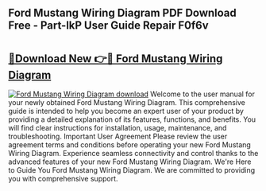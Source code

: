 ## Ford Mustang Wiring Diagram PDF Download Free - Part-lkP User Guide Repair F0f6v

# <h2><a href="http://dfij0zt.blite.top/?on=Ford+Mustang+Wiring+Diagram">🔗Download New 👉🔴 Ford Mustang Wiring Diagram</a></h2>

[![Ford Mustang Wiring Diagram download](https://i.imgur.com/lujVjoI.png)](http://dfij0zt.blite.top/?on=Ford+Mustang+Wiring+Diagram)
Welcome to the user manual for your newly obtained Ford Mustang Wiring Diagram. This comprehensive guide is intended to help you become an expert user of your product by providing a detailed explanation of its features, functions, and benefits. You will find clear instructions for installation, usage, maintenance, and troubleshooting. Important User Agreement Please review the user agreement terms and conditions before operating your new Ford Mustang Wiring Diagram. Experience seamless connectivity and control thanks to the advanced features of your new Ford Mustang Wiring Diagram. We're Here to Guide You Ford Mustang Wiring Diagram. We are committed to providing you with comprehensive support.
